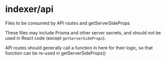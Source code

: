 # indexer/api

Files to be consumed by API routes and getServerSideProps

These files may include Prisma and other server secrets, and should not be used in React code (except `getServerSideProps`).

API routes should generally call a function in here for their logic, so that function
can be re-used in getServerSideProps()
